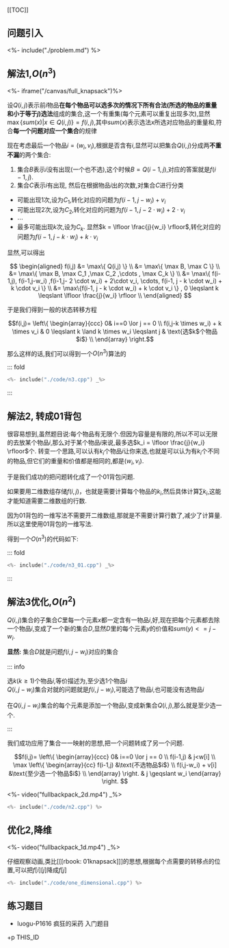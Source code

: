 [[TOC]]

## 问题引入

<%- include("./problem.md") %>

## 解法1,$O(n^3)$


<%- iframe("/canvas/full_knapsack")%>

设$Q(i,j)$表示前$i$物品**在每个物品可以选多次的情况下所有合法(所选的物品的重量和小于等于$j$)选法**组成的集合,这一个有重集(每个元素可以重复出现多次),显然$\max \{sum(x) | x \in Q(i,j) \} = f(i,j)$,其中$sum(x)$表示选法$x$所选对应物品的重量和,符合**每一个问题对应一个集合**的规律


现在考虑最后一个物品$i = (w_i,v_i)$,根据是否含有$i$,显然可以把集合$Q(i,j)$分成两**不重不漏**的两个集合:

1. 集合$B$表示$i$没有出现(一个也不选),这个时候$B = Q(i-1,j)$,对应的答案就是$f(i-1,j)$.
2. 集合$C$表示$i$有出现, 然后在根据物品$i$出的次数,对集合$C$进行分类
  - 可能出现$1$次,设为$C_1$,转化对应的问题为$f(i-1,j- w_i) + v_i$
  - 可能出现$2$次,设为$C_2$,转化对应的问题为$f(i-1,j- 2 \cdot w_i) + 2 \cdot v_i$
  - $\cdots$
  - 最多可能出现$k$次,设为$C_k$. 显然$k = \lfloor \frac{j}{w_i} \rfloor$,转化对应的问题为$f(i-1,j- k \cdot w_i) + k \cdot v_i$

显然,可以得出


$$
\begin{aligned}
f(i,j) &= \max\{ Q(i,j) \} \\
    &= \max\{ \max B, \max C    \} \\
    &= \max\{ \max B, \max C_1 ,\max C_2 ,\cdots , \max C_k  \} \\
    &= \max\{ f(i-1,j), f(i-1,j-w_i) ,f(i-1,j- 2 \cdot w_i) + 2\cdot v_i, \cdots, f(i-1, j - k \cdot w_i) + k \cdot v_i   \} \\
    &= \max\{f(i-1, j - k \cdot w_i) + k \cdot v_i   \} , 0 \leqslant k \leqslant  \lfloor \frac{j}{w_i} \rfloor  \\
\end{aligned}
$$


于是我们得到一般的状态转移方程

```math
f(i,j)=
\left\{
\begin{array}{ccc}
 0&  i==0 \lor j == 0 \\
 f(i,j-k \times w_i) + k \times v_i &  0 \leqslant k \land  k \times w_i \leqslant j  & \text{选$k$个物品$i$} \\
\end{array}
\right.
```


那么这样的话,我们可以得到一个$O(n^3)$算法的

::: fold

```cpp
<%- include("./code/n3.cpp") _%>

```
:::

## 解法2, 转成01背包


很容易想到,虽然题目说:每个物品有无限个.但因为容量是有限的,所以不可以无限的去放某个物品$i$,那么对于某个物品$i$来说,最多选$k_i = \lfloor \frac{j}{w_i} \rfloor$个. 转变一个思路,可以认有$k_i$个物品$i$让你来选,也就是可以认为有$k_i$个不同的物品,但它们的重量和价值都是相同的,都是$(w_i,v_i)$.

于是我们成功的把问题转化成了一个01背包问题.

如果要用二维数组存储$f(i,j)$，也就是需要计算每个物品的$k_i$,然后具体计算$\sum k_i$,这能才能知道需要二维数组的行数.

因为01背包的一维写法不需要开二维数组,那就是不需要计算行数了,减少了计算量.所以这里使用01背包的一维写法.

得到一个$O(n^3)$的代码如下:

::: fold

```cpp
<%- include("./code/n3_01.cpp") _%>

```
:::



## 解法3优化,$O(n^2)$



$Q(i,j)$集合的子集合$C$里每一个元素$x$都一定含有一物品$i$,好,现在把每个元素都去除一个物品$i$,变成了一个新的集合$D$,显然$D$里的每个元素$y$的价值和$sum(y) <= j-w_i$.

**显然:** 集合$D$就是问题$f(i,j-w_i)$对应的集合


::: info

选$k(k \geqslant 1)$个物品$i$,等价描述为,至少选$1$个物品$i$  
$Q(i,j-w_i)$集合对就的问题就是$f(i,j-w_i)$,可能选了物品$i$,也可能没有选物品$i$

在$Q(i,j-w_i)$集合的每个元素是添加一个物品$i$,变成新集合$Q(i,j)$,那么就是至少选一个.

:::

我们成功应用了集合一一映射的思想,把一个问题转成了另一个问题.


```math
f(i,j)=
\left\{
\begin{array}{ccc}
 0&  i==0 \lor j == 0 \\
 f(i-1,j) & j<w[i] \\
 \max \left\{
\begin{array}{cc}
 f(i-1,j) &\text{不选物品$i$} \\
 f(i,j-w_i) + v[i]  &\text{至少选一个物品$i$} \\
\end{array}
\right.   
& j \geqslant w_i
 
\end{array}
\right.

```


<%- video("fullbackpack_2d.mp4") _%>

```cpp
<%- include("./code/n2.cpp") %>
```

## 优化2,降维

<%- video("fullbackpack_1d.mp4") _%>

仔细观察动画,类比[[[rbook: 01knapsack]]]的思想,根据每个点需要的转移点的位置,可以把$f[i][j]$降成$f[j]$


```cpp
<%- include("./code/one_dimensional.cpp") %>
```

## 练习题目

- luogu-P1616 疯狂的采药 入门题目

+p THIS_ID
